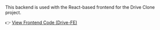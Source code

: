 

This backend is used with the React-based frontend for the Drive Clone project.

👉 [View Frontend Code (Drive-FE)](https://github.com/atharvajagtap112/Drive-FE)
